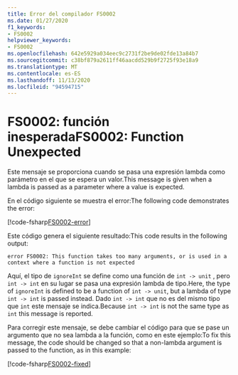 ```yaml
---
title: Error del compilador FS0002
ms.date: 01/27/2020
f1_keywords:
- FS0002
helpviewer_keywords:
- FS0002
ms.openlocfilehash: 642e5929a034eec9c2731f2be9de02fde13a84b7
ms.sourcegitcommit: c38bf879a2611ff46aacdd529b9f2725f93e18a9
ms.translationtype: MT
ms.contentlocale: es-ES
ms.lasthandoff: 11/13/2020
ms.locfileid: "94594715"
---
```

# <a name="fs0002-function-unexpected"></a><span data-ttu-id="7867a-102">FS0002: función inesperada</span><span class="sxs-lookup"><span data-stu-id="7867a-102">FS0002: Function Unexpected</span></span>

<span data-ttu-id="7867a-103">Este mensaje se proporciona cuando se pasa una expresión lambda como parámetro en el que se espera un valor.</span><span class="sxs-lookup"><span data-stu-id="7867a-103">This message is given when a lambda is passed as a parameter where a value is expected.</span></span>

<span data-ttu-id="7867a-104">En el código siguiente se muestra el error:</span><span class="sxs-lookup"><span data-stu-id="7867a-104">The following code demonstrates the error:</span></span>

[!code-fsharp[FS0002-error](~/samples/snippets/fsharp/compiler-messages/fs0002.fsx#L1-L3)]

<span data-ttu-id="7867a-105">Este código genera el siguiente resultado:</span><span class="sxs-lookup"><span data-stu-id="7867a-105">This code results in the following output:</span></span>

```text
error FS0002: This function takes too many arguments, or is used in a context where a function is not expected
```

<span data-ttu-id="7867a-106">Aquí, el tipo de `ignoreInt` se define como una función de `int -> unit` , pero `int -> int` en su lugar se pasa una expresión lambda de tipo.</span><span class="sxs-lookup"><span data-stu-id="7867a-106">Here, the type of `ignoreInt` is defined to be a function of `int -> unit`, but a lambda of type `int -> int` is passed instead.</span></span> <span data-ttu-id="7867a-107">Dado `int -> int` que no es del mismo tipo que `int` este mensaje se indica.</span><span class="sxs-lookup"><span data-stu-id="7867a-107">Because `int -> int` is not the same type as `int` this message is reported.</span></span>

<span data-ttu-id="7867a-108">Para corregir este mensaje, se debe cambiar el código para que se pase un argumento que no sea lambda a la función, como en este ejemplo:</span><span class="sxs-lookup"><span data-stu-id="7867a-108">To fix this message, the code should be changed so that a non-lambda argument is passed to the function, as in this example:</span></span>

[!code-fsharp[FS0002-fixed](~/samples/snippets/fsharp/compiler-messages/fs0002.fsx#L6-L8)]
